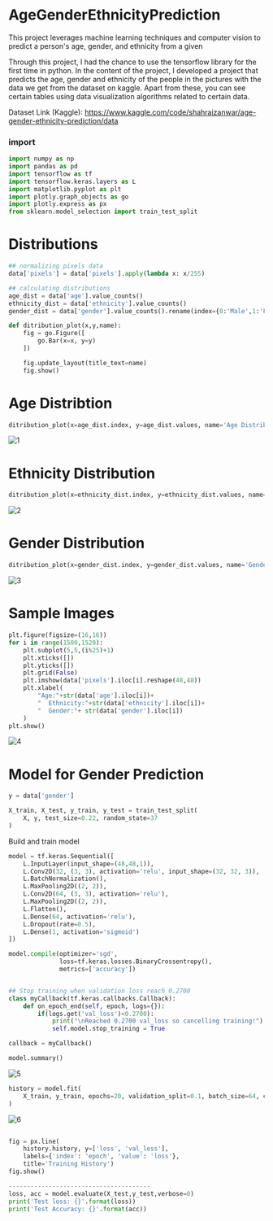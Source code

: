 # AgeGenderEthnicityPrediction
This project leverages machine learning techniques and computer vision to predict a person's age, gender, and ethnicity from a given 

Through this project, I had the chance to use the tensorflow library for the first time in python.
In the content of the project, I developed a project that predicts the age, gender and ethnicity of the people in the pictures with the data we get from the dataset on kaggle. Apart from these, you can see certain tables using data visualization algorithms related to certain data.

Dataset Link (Kaggle): https://www.kaggle.com/code/shahraizanwar/age-gender-ethnicity-prediction/data

### import

```Python
import numpy as np
import pandas as pd
import tensorflow as tf
import tensorflow.keras.layers as L
import matplotlib.pyplot as plt
import plotly.graph_objects as go
import plotly.express as px
from sklearn.model_selection import train_test_split

```

# Distributions

```Python
## normalizing pixels data
data['pixels'] = data['pixels'].apply(lambda x: x/255)

## calculating distributions
age_dist = data['age'].value_counts()
ethnicity_dist = data['ethnicity'].value_counts()
gender_dist = data['gender'].value_counts().rename(index={0:'Male',1:'Female'})

def ditribution_plot(x,y,name):
    fig = go.Figure([
        go.Bar(x=x, y=y)
    ])

    fig.update_layout(title_text=name)
    fig.show()
```

# Age Distribtion

```Python
ditribution_plot(x=age_dist.index, y=age_dist.values, name='Age Distribution')
```

![1](https://user-images.githubusercontent.com/77057546/185917615-6b876232-5949-44a6-a392-3864bc7ba24e.png)

# Ethnicity Distribution

```Python
ditribution_plot(x=ethnicity_dist.index, y=ethnicity_dist.values, name='Ethnicity Distribution')
```

![2](https://user-images.githubusercontent.com/77057546/185917904-867ac0ce-4318-4138-8d6b-2e64e716ccef.png)

# Gender Distribution

```Python
ditribution_plot(x=gender_dist.index, y=gender_dist.values, name='Gender Distribution')
```

![3](https://user-images.githubusercontent.com/77057546/185918262-b82e64cd-64d0-4d76-9c1b-c3fca0b602c8.png)

# Sample Images

```Python
plt.figure(figsize=(16,16))
for i in range(1500,1520):
    plt.subplot(5,5,(i%25)+1)
    plt.xticks([])
    plt.yticks([])
    plt.grid(False)
    plt.imshow(data['pixels'].iloc[i].reshape(48,48))
    plt.xlabel(
        "Age:"+str(data['age'].iloc[i])+
        "  Ethnicity:"+str(data['ethnicity'].iloc[i])+
        "  Gender:"+ str(data['gender'].iloc[i])
    )
plt.show()
```

![4](https://user-images.githubusercontent.com/77057546/185918548-85878894-356f-4b32-be00-b362c756d820.png)

# Model for Gender Prediction

```Python
y = data['gender']

X_train, X_test, y_train, y_test = train_test_split(
    X, y, test_size=0.22, random_state=37
)
```

Build and train model

```Python
model = tf.keras.Sequential([
    L.InputLayer(input_shape=(48,48,1)),
    L.Conv2D(32, (3, 3), activation='relu', input_shape=(32, 32, 3)),
    L.BatchNormalization(),
    L.MaxPooling2D((2, 2)),
    L.Conv2D(64, (3, 3), activation='relu'),
    L.MaxPooling2D((2, 2)),
    L.Flatten(),
    L.Dense(64, activation='relu'),
    L.Dropout(rate=0.5),
    L.Dense(1, activation='sigmoid')
])

model.compile(optimizer='sgd',
              loss=tf.keras.losses.BinaryCrossentropy(),
              metrics=['accuracy'])


## Stop training when validation loss reach 0.2700
class myCallback(tf.keras.callbacks.Callback):
    def on_epoch_end(self, epoch, logs={}):
        if(logs.get('val_loss')<0.2700):
            print("\nReached 0.2700 val_loss so cancelling training!")
            self.model.stop_training = True

callback = myCallback()

model.summary()
```

![5](https://user-images.githubusercontent.com/77057546/185919263-50cf3493-cd6d-41e8-822f-d3bd72ba81a1.png)

```Python
history = model.fit(
    X_train, y_train, epochs=20, validation_split=0.1, batch_size=64, callbacks=[callback]
)
```

![6](https://user-images.githubusercontent.com/77057546/185919471-e7f1c1ea-899b-4814-a822-36fe7287ba17.png)

```Python

fig = px.line(
    history.history, y=['loss', 'val_loss'],
    labels={'index': 'epoch', 'value': 'loss'},
    title='Training History')
fig.show()

---------------------------------------
loss, acc = model.evaluate(X_test,y_test,verbose=0)
print('Test loss: {}'.format(loss))
print('Test Accuracy: {}'.format(acc))

```
